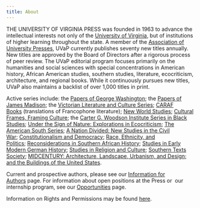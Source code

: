 ```yaml
---
title: About
---
```

THE UNIVERSITY OF VIRGINIA PRESS was founded in 1963 to advance the intellectual interests not only of the [University of Virginia](http://www.virginia.edu/), but of institutions of higher learning throughout the state. A member of the [Association of University Presses](http://aaupnet.org/), UVaP currently publishes seventy new titles annually. New titles are approved by the Board of Directors after a rigorous process of peer review. The UVaP editorial program focuses primarily on the humanities and social sciences with special concentrations in American history, African American studies, southern studies, literature, ecocriticism, architecture, and regional books. While it continuously pursues new titles, UVaP also maintains a backlist of over 1,000 titles in print.

Active series include: the [Papers of George Washington](https://www.upress.virginia.edu/series/papers-george-washington); the [Papers of James Madison](https://www.upress.virginia.edu/series/papers-james-madison); the [Victorian Literature and Culture Series](https://www.upress.virginia.edu/series/victorian-literature-and-culture-series); [CARAF Books](https://www.upress.virginia.edu/series/caraf-books-caribbean-and-african-literature-translated-french) (translations of Francophone literature); [New World Studies](https://www.upress.virginia.edu/series/new-world-studies); [Cultural Frames, Framing Culture](https://www.upress.virginia.edu/series/cultural-frames-framing-culture); the [Carter G. Woodson Institute Series in Black Studies](https://www.upress.virginia.edu/series/carter-g-woodson-institute-series); [Under the Sign of Nature: Explorations in Ecocriticism](https://www.upress.virginia.edu/series/under-sign-nature); [The American South Series](https://www.upress.virginia.edu/series/american-south-series); [A Nation Divided: New Studies in the Civil War](https://www.upress.virginia.edu/series/nation-divided-studies-civil-war-era); [Constitutionalism and Democracy](https://www.upress.virginia.edu/series/constitutionalism-and-democracy); [Race, Ethnicity, and Politics](https://www.upress.virginia.edu/series/race-ethnicity-and-politics); [Reconsiderations in Southern African History](https://www.upress.virginia.edu/series/reconsiderations-southern-african-history); [Studies in Early Modern German History](https://www.upress.virginia.edu/series/studies-early-modern-german-history); [Studies in Religion and Culture](https://www.upress.virginia.edu/series/studies-religion-and-culture); [Southern Texts Society](https://www.upress.virginia.edu/series/southern-texts-society); [MIDCENTURY: Architecture, Landscape, Urbanism, and Design; and the ](https://www.upress.virginia.edu/series/midcentury-architecture-landscape-urbanism-and-design)[Buildings of the United States](https://www.upress.virginia.edu/series/buildings-united-states).

Current and prospective authors, please see our [Information for Authors](https://www.upress.virginia.edu/content/current-authors) page. For information about open positions at the Press or  our internship program, see our [Opportunities](https://www.upress.virginia.edu/content/opportunities/ "Opportunities") page.

Information on Rights and Permissions may be found [here](https://www.upress.virginia.edu/content/permissions "Permission Information").